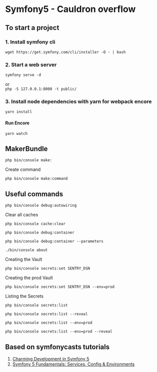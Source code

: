# Symfony5 - Cauldron overflow

## To start a project

### 1. Install symfony cli
````
wget https://get.symfony.com/cli/installer -O - | bash
````  

### 2. Start a web server  
````
symfony serve -d
````  
or  
``
php -S 127.0.0.1:8000 -t public/
``

### 3. Install node dependencies with yarn for webpack encore
````
yarn install
````  
#### Run Encore
````
yarn watch
````

## MakerBundle
````
php bin/console make:
````

Create command
````
php bin/console make:command
````

## Useful commands  
````
php bin/console debug:autowiring
````  
Clear all caches  
````
php bin/console cache:clear
````

````
php bin/console debug:container
```` 

````
php bin/console debug:container --parameters
````

````
./bin/console about
````  

Creating the Vault  
````
php bin/console secrets:set SENTRY_DSN
````

Creating the prod Vault
````
php bin/console secrets:set SENTRY_DSN --env=prod
````

Listing the Secrets
````
php bin/console secrets:list
````

````
php bin/console secrets:list --reveal
````

````
php bin/console secrets:list --env=prod
````

````
php bin/console secrets:list --env=prod --reveal
````

## Based on symfonycasts tutorials  
1. <a href="https://symfonycasts.com/screencast/symfony">Charming Development in Symfony 5</a>
2. <a href="https://symfonycasts.com/screencast/symfony-fundamentals">Symfony 5 Fundamentals: Services, Config & Environments</a>
